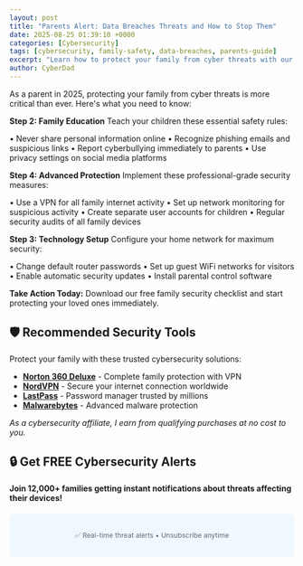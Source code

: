 ```yaml
---
layout: post
title: "Parents Alert: Data Breaches Threats and How to Stop Them"
date: 2025-08-25 01:39:10 +0000
categories: [Cybersecurity]
tags: [cybersecurity, family-safety, data-breaches, parents-guide]
excerpt: "Learn how to protect your family from cyber threats with our expert cybersecurity guide. Simple steps every parent can implement today."
author: CyberDad
---
```


As a parent in 2025, protecting your family from cyber threats is more critical than ever. Here's what you need to know:

**Step 2: Family Education**
Teach your children these essential safety rules:

• Never share personal information online
• Recognize phishing emails and suspicious links
• Report cyberbullying immediately to parents
• Use privacy settings on social media platforms

**Step 4: Advanced Protection**
Implement these professional-grade security measures:

• Use a VPN for all family internet activity
• Set up network monitoring for suspicious activity
• Create separate user accounts for children
• Regular security audits of all family devices

**Step 3: Technology Setup**
Configure your home network for maximum security:

• Change default router passwords
• Set up guest WiFi networks for visitors
• Enable automatic security updates
• Install parental control software



**Take Action Today:** Download our free family security checklist and start protecting your loved ones immediately.

## 🛡️ Recommended Security Tools

Protect your family with these trusted cybersecurity solutions:

- **[Norton 360 Deluxe](https://norton.com/affiliate-link)** - Complete family protection with VPN
- **[NordVPN](https://nordvpn.com/affiliate-link)** - Secure your internet connection worldwide
- **[LastPass](https://lastpass.com/affiliate-link)** - Password manager trusted by millions
- **[Malwarebytes](https://malwarebytes.com/affiliate-link)** - Advanced malware protection

*As a cybersecurity affiliate, I earn from qualifying purchases at no cost to you.*

## 🔒 Get FREE Cybersecurity Alerts

**Join 12,000+ families getting instant notifications about threats affecting their devices!**

<div style="background: #f0f8ff; padding: 20px; border-radius: 8px; margin: 20px 0; text-align: center;">
    <div class="ml-embedded" data-form="158915078478890584"></div>
    <p style="font-size: 12px; color: #666; margin-top: 10px;">✅ Real-time threat alerts • Unsubscribe anytime</p>
</div>

